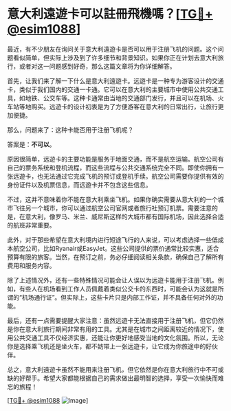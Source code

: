 # 意大利遠遊卡可以註冊飛機嗎？[[TG💪+ @esim1088](https://t.me/s/esim1088)]

最近，有不少朋友在询问关于意大利遠遊卡是否可以用于注册飞机的问题。这个问题看似简单，但实际上涉及到了许多细节和背景知识。如果你正在计划去意大利旅行，或者对这一问题感到好奇，那么这篇文章将为你详细解答。

首先，让我们来了解一下什么是意大利遠遊卡。远遊卡是一种专为游客设计的交通卡，类似于我们国内的交通一卡通。它可以在意大利的主要城市中使用公共交通工具，如地铁、公交车等。这种卡通常由当地的交通部门发行，并且可以在机场、火车站等地购买。远遊卡的设计初衷是为了方便游客在意大利的日常出行，让旅行更加便捷。

那么，问题来了：这种卡能否用于注册飞机呢？

答案是：**不可以**。

原因很简单，远遊卡的主要功能是服务于地面交通，而不是航空运输。航空公司有自己的票务系统和登机流程，而这些流程与公共交通系统完全不同。即使你拥有一张远遊卡，也无法通过它完成飞机的预订或登机手续。航空公司需要你提供有效的身份证件以及机票信息，而远遊卡并不包含这些信息。

不过，这并不意味着你不能在意大利乘坐飞机。如果你确实需要从意大利的一个城市飞往另一个城市，你可以通过航空公司官网或者旅行社预订机票。需要注意的是，在意大利，像罗马、米兰、威尼斯这样的大城市都有国际机场，因此选择合适的航班非常重要。

此外，对于那些希望在意大利境内进行短途飞行的人来说，可以考虑选择一些低成本航空公司，比如Ryanair或EasyJet。这些公司提供的票价通常比较实惠，适合预算有限的旅客。当然，在预订之前，务必仔细阅读相关条款，确保自己了解所有费用和服务内容。

除了上述情况外，还有一些特殊情况可能会让人误以为远遊卡能用于注册飞机。例如，有些人在机场看到工作人员佩戴着类似公交卡的东西时，可能会认为这就是所谓的“机场通行证”。但实际上，这些卡片只是内部工作证，并不具备任何对外的功能。

最后，还有一点需要提醒大家注意：虽然远遊卡无法直接用于注册飞机，但它仍然是你在意大利旅行期间非常有用的工具。尤其是在城市之间距离较近的情况下，使用公共交通工具不仅经济实惠，还能让你更好地感受当地的文化氛围。所以，无论你是选择乘飞机还是坐火车，都不妨带上一张远遊卡，让它成为你旅途中的好伙伴。

总之，意大利遠遊卡虽然不能用来注册飞机，但它依然是你在意大利旅行中不可或缺的好帮手。希望大家都能根据自己的需求做出最明智的选择，享受一次愉快而难忘的旅程！

[[TG💪+ @esim1088](https://t.me/s/esim1088) ![Image](https://i.postimg.cc/4NQfJmqS/Snipaste-2025-05-13-00-14-12.png)]